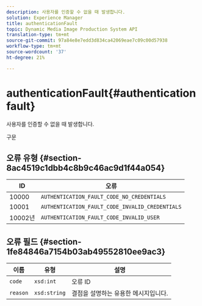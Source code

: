 ```yaml
---
description: 사용자를 인증할 수 없을 때 발생합니다.
solution: Experience Manager
title: authenticationFault
topic: Dynamic Media Image Production System API
translation-type: tm+mt
source-git-commit: 97a84e8e7edd3d834ca42069eae7c09c00d57938
workflow-type: tm+mt
source-wordcount: '37'
ht-degree: 21%

---
```



# authenticationFault{#authenticationfault}

사용자를 인증할 수 없을 때 발생합니다.

구문

## 오류 유형 {#section-8ac4519c1dbb4c8b9c46ac9d1f44a054}

| ID | 오류 |
|---|---|
| 10000 | `AUTHENTICATION_FAULT_CODE_NO_CREDENTIALS` |
| 10001 | `AUTHENTICATION_FAULT_CODE_INVALID_CREDENTIALS` |
| 10002년 | `AUTHENTICATION_FAULT_CODE_INVALID_USER` |

## 오류 필드 {#section-1fe84846a7154b03ab49552810ee9ac3}

| 이름 | 유형 | 설명 |
|---|---|---|
| `code` | `xsd:int` | 오류 ID |
| `reason` | `xsd:string` | 결점을 설명하는 유용한 메시지입니다. |
